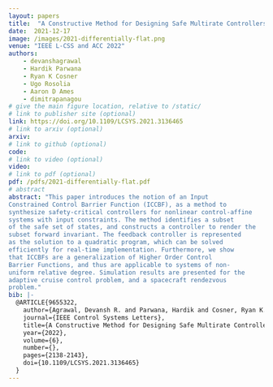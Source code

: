 ```yaml
---
layout: papers
title:  "A Constructive Method for Designing Safe Multirate Controllers for Differentially-Flat Systems"
date:  2021-12-17
image: /images/2021-differentially-flat.png
venue: "IEEE L-CSS and ACC 2022"
authors:
    - devanshagrawal
    - Hardik Parwana
    - Ryan K Cosner
    - Ugo Rosolia
    - Aaron D Ames
    - dimitrapanagou 
# give the main figure location, relative to /static/
# link to publisher site (optional)
link: https://doi.org/10.1109/LCSYS.2021.3136465
# link to arxiv (optional)
arxiv: 
# link to github (optional)
code: 
# link to video (optional)
video: 
# link to pdf (optional)
pdf: /pdfs/2021-differentially-flat.pdf
# abstract
abstract: "This paper introduces the notion of an Input
Constrained Control Barrier Function (ICCBF), as a method to
synthesize safety-critical controllers for nonlinear control-affine
systems with input constraints. The method identifies a subset
of the safe set of states, and constructs a controller to render the
subset forward invariant. The feedback controller is represented
as the solution to a quadratic program, which can be solved
efficiently for real-time implementation. Furthermore, we show
that ICCBFs are a generalization of Higher Order Control
Barrier Functions, and thus are applicable to systems of non-
uniform relative degree. Simulation results are presented for the
adaptive cruise control problem, and a spacecraft rendezvous
problem."
bib: |-
  @ARTICLE{9655322,
    author={Agrawal, Devansh R. and Parwana, Hardik and Cosner, Ryan K. and Rosolia, Ugo and Ames, Aaron D. and Panagou, Dimitra},
    journal={IEEE Control Systems Letters}, 
    title={A Constructive Method for Designing Safe Multirate Controllers for Differentially-Flat Systems}, 
    year={2022},
    volume={6},
    number={},
    pages={2138-2143},
    doi={10.1109/LCSYS.2021.3136465}
  }
---
```

